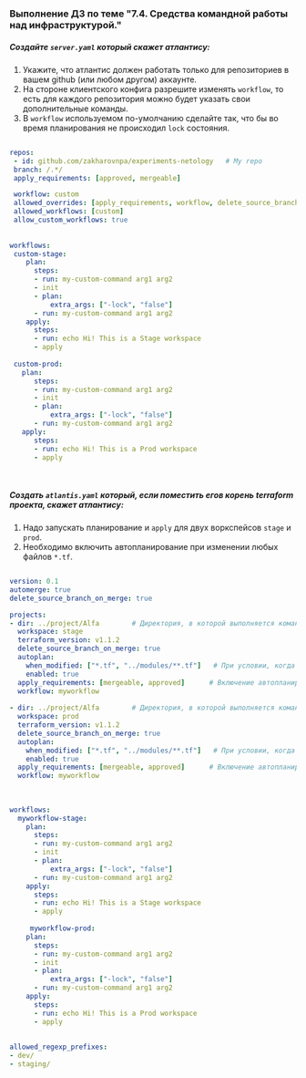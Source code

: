 ### Выполнение ДЗ по теме "7.4. Средства командной работы над инфраструктурой."

##### Создайте `server.yaml` который скажет атлантису:
1. Укажите, что атлантис должен работать только для репозиториев в вашем github (или любом другом) аккаунте.
2. На стороне клиентского конфига разрешите изменять `workflow`, то есть для каждого репозитория можно будет указать свои дополнительные команды. 
3. В `workflow` используемом по-умолчанию сделайте так, что бы во время планирования не происходил `lock` состояния.

```yml

repos:
 - id: github.com/zakharovnpa/experiments-netology   # My repo
 branch: /.*/
 apply_requirements: [approved, mergeable]

 workflow: custom
 allowed_overrides: [apply_requirements, workflow, delete_source_branch_on_merge]
 allowed_workflows: [custom]
 allow_custom_workflows: true
  
      
workflows:
 custom-stage:
    plan:
      steps:
      - run: my-custom-command arg1 arg2
      - init
      - plan:
          extra_args: ["-lock", "false"]
      - run: my-custom-command arg1 arg2
    apply:
      steps:
      - run: echo Hi! This is a Stage workspace
      - apply
      
 custom-prod:
   plan:
      steps:
      - run: my-custom-command arg1 arg2
      - init
      - plan:
          extra_args: ["-lock", "false"]
      - run: my-custom-command arg1 arg2
   apply:
      steps:
      - run: echo Hi! This is a Prod workspace
      - apply
      
      
```
##### Создать `atlantis.yaml` который, если поместить егов корень terraform проекта, скажет атлантису:
1. Надо запускать планирование и ` apply ` для двух воркспейсов `stage` и `prod`.
2. Необходимо включить автопланирование при изменении любых файлов `*.tf`.
```yml

version: 0.1
automerge: true
delete_source_branch_on_merge: true

projects:
- dir: ../project/Alfa        # Директория, в которой выполняется команда  ` run appply `
  workspace: stage
  terraform_version: v1.1.2
  delete_source_branch_on_merge: true
  autoplan:
    when_modified: ["*.tf", "../modules/**.tf"]   # При условии, когда модифицируются файлы с указнным расширением
    enabled: true
  apply_requirements: [mergeable, approved]      # Включение автопланирования при изменении файлов "*.tf"
  workflow: myworkflow
    
- dir: ../project/Alfa        # Директория, в которой выполняется команда  ` run appply `
  workspace: prod
  terraform_version: v1.1.2
  delete_source_branch_on_merge: true
  autoplan:
    when_modified: ["*.tf", "../modules/**.tf"]   # При условии, когда модифицируются файлы с указнным расширением
    enabled: true
  apply_requirements: [mergeable, approved]      # Включение автопланирования при изменении файлов "*.tf"
  workflow: myworkflow
  
  
  
workflows:
  myworkflow-stage:
    plan:
      steps:
      - run: my-custom-command arg1 arg2
      - init
      - plan:
          extra_args: ["-lock", "false"]
      - run: my-custom-command arg1 arg2
    apply:
      steps:
      - run: echo Hi! This is a Stage workspace
      - apply
      
     myworkflow-prod:
    plan:
      steps:
      - run: my-custom-command arg1 arg2
      - init
      - plan:
          extra_args: ["-lock", "false"]
      - run: my-custom-command arg1 arg2
    apply:
      steps:
      - run: echo Hi! This is a Prod workspace
      - apply
      
      
allowed_regexp_prefixes:
- dev/
- staging/
```
